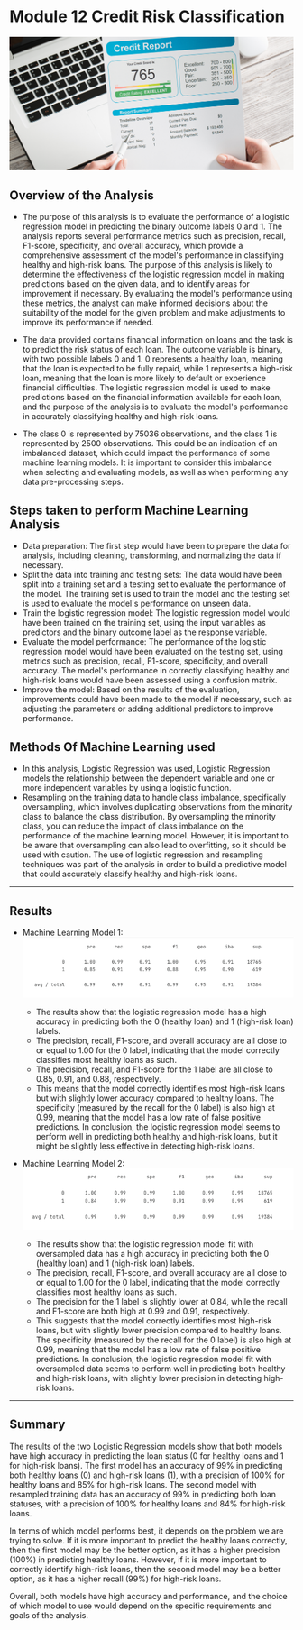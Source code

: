 # Module 12 Credit Risk Classification

![Credit Risk](Images/12-homework-image.png)

## Overview of the Analysis

* The purpose of this analysis is to evaluate the performance of a logistic regression model in predicting the binary outcome labels 0 and 1. The analysis reports several performance metrics such as precision, recall, F1-score, specificity, and overall accuracy, which provide a comprehensive assessment of the model's performance in classifying healthy and high-risk loans. The purpose of this analysis is likely to determine the effectiveness of the logistic regression model in making predictions based on the given data, and to identify areas for improvement if necessary. By evaluating the model's performance using these metrics, the analyst can make informed decisions about the suitability of the model for the given problem and make adjustments to improve its performance if needed.

* The data provided contains financial information on loans and the task is to predict the risk status of each loan. The outcome variable is binary, with two possible labels 0 and 1. 0 represents a healthy loan, meaning that the loan is expected to be fully repaid, while 1 represents a high-risk loan, meaning that the loan is more likely to default or experience financial difficulties. The logistic regression model is used to make predictions based on the financial information available for each loan, and the purpose of the analysis is to evaluate the model's performance in accurately classifying healthy and high-risk loans.

* The class 0 is represented by 75036 observations, and the class 1 is represented by 2500 observations. This could be an indication of an imbalanced dataset, which could impact the performance of some machine learning models. It is important to consider this imbalance when selecting and evaluating models, as well as when performing any data pre-processing steps.

## Steps taken to perform Machine Learning Analysis

* Data preparation: The first step would have been to prepare the data for analysis, including cleaning, transforming, and normalizing the data if necessary.
* Split the data into training and testing sets: The data would have been split into a training set and a testing set to evaluate the performance of the model. The training set is used to train the model and the testing set is used to evaluate the model's performance on unseen data.
* Train the logistic regression model: The logistic regression model would have been trained on the training set, using the input variables as predictors and the binary outcome label as the response variable.
* Evaluate the model performance: The performance of the logistic regression model would have been evaluated on the testing set, using metrics such as precision, recall, F1-score, specificity, and overall accuracy. The model's performance in correctly classifying healthy and high-risk loans would have been assessed using a confusion matrix.
* Improve the model: Based on the results of the evaluation, improvements could have been made to the model if necessary, such as adjusting the parameters or adding additional predictors to improve performance.

## Methods Of Machine Learning used
* In this analysis, Logistic Regression was used, Logistic Regression models the relationship between the dependent variable and one or more independent variables by using a logistic function.
* Resampling on the training data to handle class imbalance, specifically oversampling, which involves duplicating observations from the minority class to balance the class distribution. By oversampling the minority class, you can reduce the impact of class imbalance on the performance of the machine learning model. However, it is important to be aware that oversampling can also lead to overfitting, so it should be used with caution.
The use of logistic regression and resampling techniques was part of the analysis in order to build a predictive model that could accurately classify healthy and high-risk loans.

----- 
## Results


* Machine Learning Model 1:
![logistic_model](Images/logistic_regression_model.png)
  * The results show that the logistic regression model has a high accuracy in predicting both the 0 (healthy loan) and 1 (high-risk loan) labels. 
  * The precision, recall, F1-score, and overall accuracy are all close to or equal to 1.00 for the 0 label, indicating that the model correctly classifies most healthy loans as such. 
  * The precision, recall, and F1-score for the 1 label are all close to 0.85, 0.91, and 0.88, respectively. 
  * This means that the model correctly identifies most high-risk loans but with slightly lower accuracy compared to healthy loans. The specificity (measured by the recall for the 0 label) is also high at 0.99, meaning that the model has a low rate of false positive predictions.  In conclusion, the logistic regression model seems to perform well in predicting both healthy and high-risk loans, but it might be slightly less effective in detecting high-risk loans.

* Machine Learning Model 2:
![resampled_model](Images/resampled.png)
    * The results show that the logistic regression model fit with oversampled data has a high accuracy in predicting both the 0 (healthy loan) and 1 (high-risk loan) labels.
    * The precision, recall, F1-score, and overall accuracy are all close to or equal to 1.00 for the 0 label, indicating that the model correctly classifies most healthy loans as such. 
    * The precision for the 1 label is slightly lower at 0.84, while the recall and F1-score are both high at 0.99 and 0.91, respectively. 
    * This suggests that the model correctly identifies most high-risk loans, but with slightly lower precision compared to healthy loans. The specificity (measured by the recall for the 0 label) is also high at 0.99, meaning that the model has a low rate of false positive predictions. In conclusion, the logistic regression model fit with oversampled data seems to perform well in predicting both healthy and high-risk loans, with slightly lower precision in detecting high-risk loans.
----- 
## Summary

The results of the two Logistic Regression models show that both models have high accuracy in predicting the loan status (0 for healthy loans and 1 for high-risk loans). The first model has an accuracy of 99% in predicting both healthy loans (0) and high-risk loans (1), with a precision of 100% for healthy loans and 85% for high-risk loans. The second model with resampled training data has an accuracy of 99% in predicting both loan statuses, with a precision of 100% for healthy loans and 84% for high-risk loans.

In terms of which model performs best, it depends on the problem we are trying to solve. If it is more important to predict the healthy loans correctly, then the first model may be the better option, as it has a higher precision (100%) in predicting healthy loans. However, if it is more important to correctly identify high-risk loans, then the second model may be a better option, as it has a higher recall (99%) for high-risk loans.

Overall, both models have high accuracy and performance, and the choice of which model to use would depend on the specific requirements and goals of the analysis.
